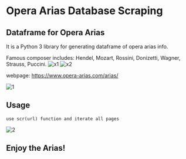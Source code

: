 # Opera Arias Database Scraping
## Dataframe for Opera Arias
It is a Python 3 library for generating dataframe of opera arias info. 

Famous composer includes: Hendel, Mozart, Rossini, Donizetti, Wagner, Strauss, Puccini. 
![x1](https://user-images.githubusercontent.com/46503526/74563123-13605800-4f3a-11ea-99d5-a842bfe81187.PNG)
![x2](https://user-images.githubusercontent.com/46503526/74563145-1e1aed00-4f3a-11ea-8a8b-1f6ec5208cb0.PNG)


webpage: https://www.opera-arias.com/arias/

![1](https://user-images.githubusercontent.com/46503526/74561809-540aa200-4f37-11ea-9330-ac15a8c6ede0.PNG)

## Usage
```
use scr(url) function and iterate all pages  

```
![2](https://user-images.githubusercontent.com/46503526/74562017-dabf7f00-4f37-11ea-852f-b580bda62c93.PNG)

## Enjoy the Arias!

